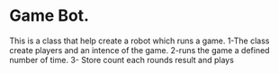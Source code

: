 # Game Bot.

This is a class that help create a robot which runs a game.
1-The class create players and an intence of the game.
2-runs the game a defined number of time.
3- Store count each rounds result and plays
